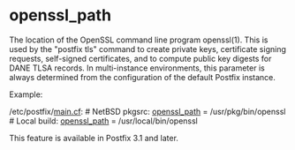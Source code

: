 # openssl_path 


The location of the OpenSSL command line program openssl(1).  This
is used by the "postfix tls" command to create private keys,
certificate signing requests, self-signed certificates, and to
compute public key digests for DANE TLSA records.  In multi-instance
environments, this parameter is always determined from the configuration
of the default Postfix instance.


 Example: 



/etc/postfix/<a href="postconf.5.html">main.cf</a>:
    # NetBSD pkgsrc:
    <a href="postconf.5.html#openssl_path">openssl_path</a> = /usr/pkg/bin/openssl
    # Local build:
    <a href="postconf.5.html#openssl_path">openssl_path</a> = /usr/local/bin/openssl




This feature is available in Postfix 3.1 and later.



